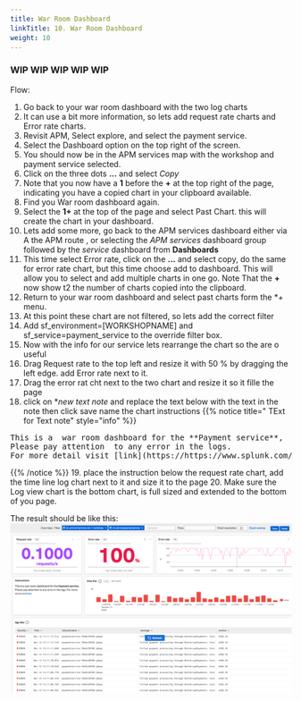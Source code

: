 ```yaml
---
title: War Room Dashboard
linkTitle: 10. War Room Dashboard
weight: 10
---
```


### WIP WIP WIP WIP WIP

Flow:

1. Go back to your war room dashboard with the two log charts
2. It can use a bit more information, so lets add request rate charts and Error rate charts.
3. Revisit APM, Select explore, and select the payment service.
4. Select the Dashboard option on the top right of the screen.
5. You should now be in the APM services map with the workshop and payment service selected.
6. Click on the three dots **...** and select *Copy*
7. Note that you now have a **1**  before the **+**  at the top right of the page, indicating you have a copied chart in your clipboard available.
8. Find you War room dashboard again.
9. Select the  **1+** at the top of the page and select Past Chart. this will create the chart in your dashboard.
10. Lets add some more,  go back to the APM services dashboard either via A the APM route , or selecting the *APM services* dashboard group followed by the *service* dashboard from **Dashboards**
11. This time select Error rate, click on  the **...**  and select copy, do the same for error rate chart, but this time choose add to dashboard. This will allow you to select and add multiple charts in one go. Note That the **+** now show t2 the number of charts copied into the clipboard.
12. Return to your war room dashboard and select past charts form  the **+* menu.
13. At this point these chart are not filtered, so lets add the correct filter
14. Add sf_environment=[WORKSHOPNAME] and sf_service=payment_service  to the override filter box.
15. Now with the  info for our service lets rearrange the chart  so the are o useful
16. Drag Request rate to the top left and resize it  with 50 % by dragging the left edge.  add Error rate next to it.
17. Drag the error rat cht next to the two chart and  resize it so it fille the page
18. click on **new text note* and replace the text below with the text in the note  then click save  name the chart instructions
{{% notice title=" TExt for Text note" style="info" %}}

<pre>
This is a  war room dashboard for the **Payment service**,  
Please pay attention  to any error in the logs.
For more detail visit [link](https://https://www.splunk.com/en_us/products/observability.html)
</pre>
{{% /notice %}}
19. place the instruction below the request rate chart, add the time line log chart next  to it and size it to the page
20. Make sure the Log view chart is the bottom chart, is full sized and  extended to the bottom of you page.

The result should be like this:
![war room](images/warroom.png)
